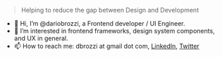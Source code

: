> Helping to reduce the gap between Design and Development

- 👋 Hi, I’m @dariobrozzi, a Frontend developer / UI Engineer.
- 👀 I’m interested in frontend frameworks, design system components, and UX in general.
- 📫 How to reach me: dbrozzi at gmail dot com, [LinkedIn](https://www.linkedin.com/in/dariobrozzi/ "Check my profile"), [Twitter](https://twitter.com/dariobrozzi "My Twitter account")
 
